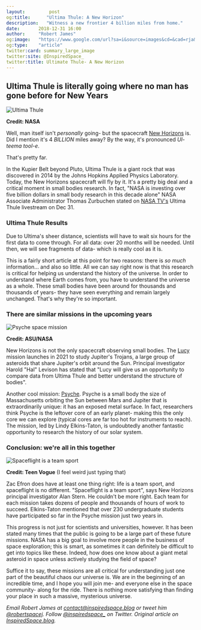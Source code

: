 ```yaml
---
layout:         post
og:title:      "Ultima Thule: A New Horizon"
description:   "Witness a new frontier 4 billion miles from home."
date:       2018-12-31 16:00
author:     "Robert James"
og:image:   "https://www.google.com/url?sa=i&source=images&cd=&cad=rja&uact=8&ved=2ahUKEwiD3OrewsvfAhXCUt8KHasRBpUQjRx6BAgBEAU&url=https%3A%2F%2Fwww.newsledge.com%2Fnew-horizons-ultima-thule-flyby-livestream%2F&psig=AOvVaw1cVAJ66TFHeSL17rQ3wxqp&ust=1546395617614493"
og:type:    "article"
twitter:card: summary_large_image
twitter:site: @InspiredSpace_
twitter:title: Ultimate Thule- A New Horizon
---
```


## Ultima Thule is literally going where no man has gone before for New Years

![Ultima Thule](https://boygeniusreport.files.wordpress.com/2018/12/thule.png?w=782)

**Credit: NASA**

Well, man itself isn't *personally* going- but the spacecraft [New Horizons](https://www.nasa.gov/mission_pages/newhorizons/main/index.html) is. Did I mention it's 4 *BILLION* miles away? By the way, it's pronounced *Ul-teema tool-e*.
  
That's pretty far.  
  
In the Kupier Belt beyond Pluto, Ultima Thule is a giant rock that was discovered in 2014 by the Johns Hopkins Applied Physics Laboratory. Today, the New Horizons spacecraft will fly by it. It's a pretty big deal and a critical moment in small bodies research. In fact, "NASA is investing over five billion dollars in small body research in this decade alone" NASA Associate Administrator Thomas Zurbuchen stated on [NASA TV's](https://www.youtube.com/watch?v=21X5lGlDOfg) Ultima Thule livestream on Dec 31.  
  
### Ultima Thule Results

Due to Ultima's sheer distance, scientists will have to wait six hours for the first data to come through. For all data: over 20 months will be needed. Until then, we will see fragments of data- which is really cool as it is.  
  
This is a fairly short article at this point for two reasons: there is *so much* information... and also so little. All we can say right now is that this research is critical for helping us understand the history of the universe. In order to understand where Earth comes from, you have to understand the universe as a whole. These small bodies have been around for thousands and thousands of years- they have seen everything and remain largely unchanged. That's why they're so important.  
  
### There are similar missions in the upcoming years

![Psyche space mission](https://psyche.asu.edu/wp-content/uploads/2018/12/Psyche_Inspired_18-19_MMontanez_Project1_PsycheWide_181203-1024x663.png)

**Credit: ASU/NASA**

New Horizons is not the only spacecraft observing small bodies. The [Lucy](https://www.nasa.gov/content/goddard/lucy-the-first-mission-to-jupiter-s-trojans) mission launches in 2021 to study Jupiter's Trojans, a large group of asteroids that share Jupiter's orbit around the Sun. Principal investigator Harold "Hal" Levison has stated that "Lucy will give us an opportunity to compare data from Ultima Thule and better understand the structure of bodies".  
  
Another cool mission: [Psyche](https://psyche.asu.edu/). Psyche is a small body the size of Massachusetts orbiting the Sun between Mars and Jupiter that is extraordinarily unique: it has an exposed metal surface. In fact, researchers think Psyche is the leftover core of an early planet- making this the only core we can explore (typical cores are far too hot for instruments to reach). The mission, led by Lindy Elkins-Taton, is undoubtedly another fantastic opportunity to research the history of our solar system.
  
### Conclusion: we're all in this together

![Spaceflight is a team sport](https://assets.teenvogue.com/photos/56a00438a86d43213b0dc4ca/master/pass/TCDHISC_EC006_H.JPG)

**Credit: Teen Vogue** (I feel weird just typing that)

Zac Efron does have at least one thing right: life is a team sport, and spaceflight is no different. "Spaceflight is a team sport", says New Horizons principal investigator Alan Stern. He couldn't be more right. Each team for each mission takes dozens of people and thousands of hours of work to succeed. Elkins-Taton mentioned that over 230 undergraduate students have participated so far in the Psyche mission just two years in.  
  
This progress is not just for scientists and universities, however. It has been stated many times that the public is going to be a large part of these future missions. NASA has a big goal to involve more people in the business of space exploration; this is smart, as sometimes it can definitely be difficult to get into topics like these. Indeed, how does one know about a giant metal asteroid in space unless actively studying the field of space?  
  
Suffice it to say, these missions are all critical for understanding just one part of the beautiful chaos our universe is. We are in the beginning of an incredible time, and I hope you will join me- and everyone else in the space community- along for the ride. There is nothing more satisfying than finding your place in such a massive, mysterious universe.

*Email Robert James at contact@inspiredspace.blog or tweet him [@robertspacej](https://twitter.com/robertspacej). Follow [@inspiredspace_](https://twitter.com/InspiredSpace_) on Twitter. Original article on [InspiredSpace.blog](https://inspiredspace.blog/).*